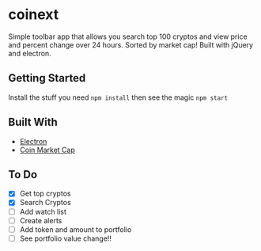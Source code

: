 # coinext

Simple toolbar app that allows you search top 100 cryptos and view price and percent change over 24 hours. Sorted by market cap! Built with jQuery and electron. 

## Getting Started

Install the stuff you need ```npm install``` then see the magic ```npm start```


## Built With

* [Electron](https://electronjs.org/)
* [Coin Market Cap](https://coinmarketcap.com/) 


## To Do

- [x] Get top cryptos
- [x] Search Cryptos
- [ ] Add watch list
- [ ] Create alerts 
- [ ] Add token and amount to portfolio
- [ ] See portfolio value change!!